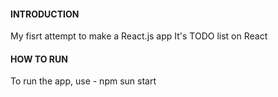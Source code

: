 #### INTRODUCTION ####
My fisrt attempt to make a React.js app
It's TODO list on React
#### HOW TO RUN ####
To run the app, use - npm sun start
